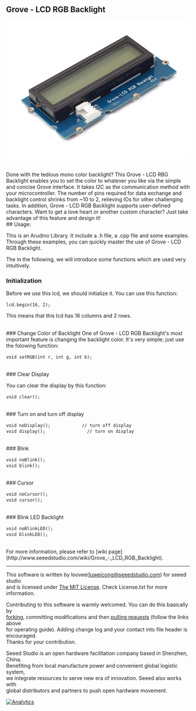 Grove - LCD RGB Backlight
---------------------------------------------------------

[![Grove - LCD RGB Backlight](https://raw.githubusercontent.com/SeeedDocument/Grove_LCD_RGB_Backlight/master/images/intro.jpg)](http://www.seeedstudio.com/depot/grove-lcd-rgb-backlight-p-1643.html?cPath=34_36)


<br>
Done with the tedious mono color backlight? This Grove - LCD RBG Backlight enables you to set the color to whatever you like via the simple and concise Grove interface. It takes I2C as the communication method with your microcontroller. The number of pins required for data exchange and backlight control shrinks from ~10 to 2, relieving IOs for other challenging tasks. In addition, Grove - LCD RGB Backlight supports user-defined characters. Want to get a love heart or another custom character? Just take advantage of this feature and design it!



<br>
## Usage:

This is an Arudino Library. It include a .h file, a .cpp file and some examples. Through these examples, you can quickly master the use of Grove - LCD RGB Backlight.

The in the following, we will introduce some functions which are used very intuitively. 


### Initialization
Before we use this lcd, we should initialize it. You can use this function:

    lcd.begin(16, 2);

This means that this lcd has 16 columns and 2 rows.


<br>
### Change Color of Backlight
One of Grove - LCD RGB Backlight's most important feature is changing the backlight color. It's very simple; just use the folowing function:

    void setRGB(int r, int g, int b);


<br>
### Clear Display

You can clear the display by this function:

    void clear();

<br>
### Turn on and turn off display

    void noDisplay();            // turn off display
    void display();                // turn on display

<br>
### Blink

    void noBlink();
    void blink();

<br>
### Cursor

    void noCursor();
    void cursor();

<br>
### Blink LED Backlight

    void noBlinkLED();
    void blinkLED();


<br>
For more information, please refer to [wiki page](http://www.seeedstudio.com/wiki/Grove_-_LCD_RGB_Backlight).

    
----

This software is written by loovee([luweicong@seeedstudio.com](luweicong@seeedstudio.com "luweicong@seeedstudio.com")) for seeed studio<br>
and is licensed under [The MIT License](http://opensource.org/licenses/mit-license.php). Check License.txt for more information.<br>

Contributing to this software is warmly welcomed. You can do this basically by<br>
[forking](https://help.github.com/articles/fork-a-repo), committing modifications and then [pulling requests](https://help.github.com/articles/using-pull-requests) (follow the links above<br>
for operating guide). Adding change log and your contact into file header is encouraged.<br>
Thanks for your contribution.

Seeed Studio is an open hardware facilitation company based in Shenzhen, China. <br>
Benefiting from local manufacture power and convenient global logistic system, <br>
we integrate resources to serve new era of innovation. Seeed also works with <br>
global distributors and partners to push open hardware movement.<br>



[![Analytics](https://ga-beacon.appspot.com/UA-46589105-3/Grove_LCD_RGB_Backlight)](https://github.com/igrigorik/ga-beacon)



